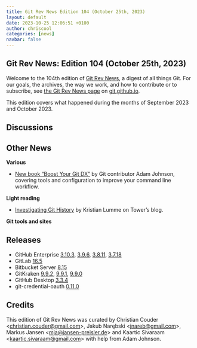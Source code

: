 ```yaml
---
title: Git Rev News Edition 104 (October 25th, 2023)
layout: default
date: 2023-10-25 12:06:51 +0100
author: chriscool
categories: [news]
navbar: false
---
```


## Git Rev News: Edition 104 (October 25th, 2023)

Welcome to the 104th edition of [Git Rev News](https://git.github.io/rev_news/rev_news/),
a digest of all things Git. For our goals, the archives, the way we work, and how to contribute or to
subscribe, see [the Git Rev News page](https://git.github.io/rev_news/rev_news/) on [git.github.io](http://git.github.io).

This edition covers what happened during the months of September 2023 and October 2023.

## Discussions

<!---
### General
-->

<!---
### Reviews
-->

<!---
### Support
-->

<!---
## Developer Spotlight:
-->

## Other News

__Various__
* [New book “Boost Your Git DX”](https://adamchainz.gumroad.com/l/bygdx) by Git contributor Adam Johnson, covering tools and configuration to improve your command line workflow.

__Light reading__
+ [Investigating Git History](https://www.git-tower.com/blog/investigating-git-history/) by Kristian Lumme on Tower’s blog.
<!---
__Easy watching__
-->

__Git tools and sites__


## Releases

+ GitHub Enterprise [3.10.3](https://help.github.com/enterprise-server@3.10/admin/release-notes#3.10.3),
[3.9.6](https://help.github.com/enterprise-server@3.9/admin/release-notes#3.9.6),
[3.8.11](https://help.github.com/enterprise-server@3.8/admin/release-notes#3.8.11),
[3.7.18](https://help.github.com/enterprise-server@3.7/admin/release-notes#3.7.18)
+ GitLab [16.5](https://about.gitlab.com/releases/2023/10/22/gitlab-16-5-released/)
+ Bitbucket Server [8.15](https://confluence.atlassian.com/bitbucketserver/bitbucket-server-release-notes-872139866.html)
+ GitKraken [9.9.2](https://help.gitkraken.com/gitkraken-client/current/),
[9.9.1](https://help.gitkraken.com/gitkraken-client/current/),
[9.9.0](https://help.gitkraken.com/gitkraken-client/current/)
+ GitHub Desktop [3.3.4](https://desktop.github.com/release-notes/)
+ git-credential-oauth [0.11.0](https://github.com/hickford/git-credential-oauth/releases/tag/v0.11.0)

## Credits

This edition of Git Rev News was curated by
Christian Couder &lt;<christian.couder@gmail.com>&gt;,
Jakub Narębski &lt;<jnareb@gmail.com>&gt;,
Markus Jansen &lt;<mja@jansen-preisler.de>&gt; and
Kaartic Sivaraam &lt;<kaartic.sivaraam@gmail.com>&gt;
with help from Adam Johnson.
